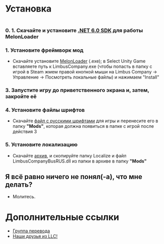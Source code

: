 # Установка[![]()](../../releases)

[![]()](../../releases/latest)
### 0. 1. Скачайте и установите [.NET 6.0 SDK](https://dotnet.microsoft.com/en-us/download/dotnet/thank-you/sdk-6.0.413-windows-x64-installer) для работы MelonLoader
### 1. Установите фреймворк мод
   - Скачайте установите [MelonLoader](https://github.com/LavaGang/MelonLoader/releases/tag/v0.6.1) (.exe); в Select Unity Game вставляете путь к LimbusCompany.exe (чтобы попасть в папку с игрой в Steam жмем правой кнопкой мыши на Limbus Company -> Управление -> Посмотреть локальные файлы) и нажимаем "Install"
### 3. Запустите игру до приветственного экрана и, затем, закройте её
### 4. Установите файлы шрифтов
   - Скачайте [файл с русскими шрифтами](https://mega.nz/folder/eeogzRLK#V2sKlXU5t1UvSEJlCRT0tA) для игры и перенесите его в папку **"Mods"**, которая должна появиться в папке с игрой после действия 3
### 5. Установите локализацию
   - Скачайте [архив](../../releases), и скопируйте папку Localize и файл LimbusCompanyBusRUS.dll из папки в архиве в папку **"Mods"**
    
## Я всё равно ничего не понял(-а), что мне делать? 
   - Молитесь.
# Дополнительные ссылки
- [Группа перевода](https://vk.com/limbus_company_ru)
- [Наши друзья из LLC!](https://github.com/LocalizeLimbusCompany/LocalizeLimbusCompany)

